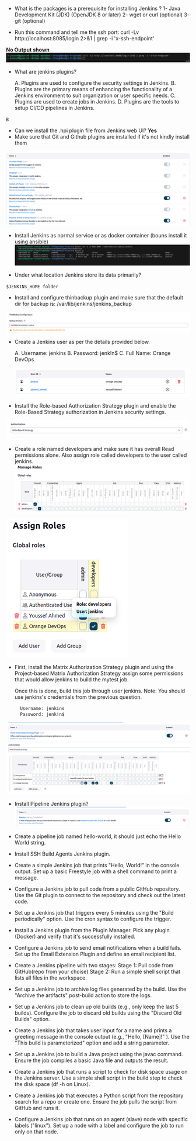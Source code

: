 - What is the packages is a prerequisite for installing Jenkins ?
	1- Java Development Kit (JDK) (OpenJDK 8 or later)
	2- wget or curl (optional)
	3- git (optional)

- Run this command and tell me the ssh port: curl -Lv http://localhost:8085/login 2>&1 | grep -i 'x-ssh-endpoint'

**No Output shown**
![alt text](image.png)


- What are jenkins plugins?

	A. Plugins are used to configure the security settings in Jenkins.
	B. Plugins are the primary means of enhancing the functionality of a Jenkins environment to suit organization or user specific needs.
	C. Plugins are used to create jobs in Jenkins.
	D. Plugins are the tools to setup CI/CD pipelines in Jenkins.

`B`

- Can we install the .hpi plugin file from Jenkins web UI?
**Yes**
- Make sure that Git and Github plugins are installed if it's not kindly install them

![alt text](image-1.png)

- Install Jenkins as normal service or as docker container (bouns install it using ansible)
![alt text](image-2.png)

- Under what location Jenkins store its data primarily?

`$JENKINS_HOME folder`

- Install and configure thinbackup plugin and make sure that the default dir for backup is: /var/lib/jenkins/jenkins_backup

![alt text](image-3.png)

- Create a Jenkins user as per the details provided below.

	A. Username: jenkins
	B. Password: jenk!n$
	C. Full Name: Orange DevOps

	![alt text](image-4.png)

- Install the Role-based Authorization Strategy plugin and enable the Role-Based Strategy authorization in Jenkins security settings.

![alt text](image-5.png)

- Create a role named developers and make sure it has overall Read permissions alone. Also assign role called developers to the user called jenkins.
![alt text](image-6.png)

![alt text](image-7.png)

- First, install the Matrix Authorization Strategy plugin and using the Project-based Matrix Authorization Strategy assign some permissions that would allow jenkins to build the mytest job.

	Once this is done, build this job through user jenkins.
	Note: You should use jenkins's credentials from the previous question.
	
		Username: jenkins
		Password: jenk!n$

![alt text](image-8.png)
![alt text](image-9.png)

- Install Pipeline Jenkins plugin?
![alt text](image-10.png)

- Create a pipeline job named hello-world, it should just echo the Hello World string.


- Install SSH Build Agents Jenkins plugin.

- Create a simple Jenkins job that prints "Hello, World!" in the console output.
	Set up a basic Freestyle job with a shell command to print a message.

- Configure a Jenkins job to pull code from a public GitHub repository.
	Use the Git plugin to connect to the repository and check out the latest code.

- Set up a Jenkins job that triggers every 5 minutes using the "Build periodically" option.
	Use the cron syntax to configure the trigger.

- Install a Jenkins plugin from the Plugin Manager.
	Pick any plugin (Docker) and verify that it's successfully installed.

- Configure a Jenkins job to send email notifications when a build fails.
	Set up the Email Extension Plugin and define an email recipient list.

- Create a Jenkins pipeline with two stages:
	Stage 1: Pull code from GitHub(repo from your choise)
	Stage 2: Run a simple shell script that lists all files in the workspace.

- Set up a Jenkins job to archive log files generated by the build.
	Use the "Archive the artifacts" post-build action to store the logs.

- Set up a Jenkins job to clean up old builds (e.g., only keep the last 5 builds).
	Configure the job to discard old builds using the "Discard Old Builds" option.

- Create a Jenkins job that takes user input for a name and prints a greeting message in the console output (e.g., "Hello, [Name]!" ).
	Use the "This build is parameterized" option and add a string parameter.

- Set up a Jenkins job to build a Java project using the javac command.
	Ensure the job compiles a basic Java file and outputs the result.

- Create a Jenkins job that runs a script to check for disk space usage on the Jenkins server.
	Use a simple shell script in the build step to check the disk space (df -h on Linux).

- Create a Jenkins job that executes a Python script from the repository search for a repo or create one.
	Ensure the job pulls the script from GitHub and runs it.

- Configure a Jenkins job that runs on an agent (slave) node with specific labels ("linux").
	Set up a node with a label and configure the job to run only on that node.